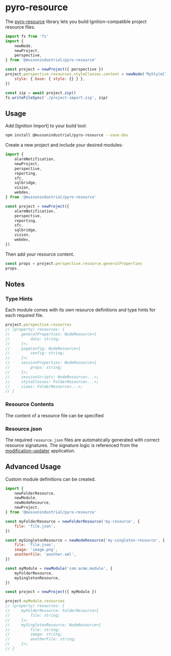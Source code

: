 # pyro-resource

The [pyro-resource] library lets you build Ignition-compatible project resource files.

```js
import fs from 'fs'
import {
    newNode,
    newProject,
    perspective,
} from '@mussonindustrial/pyro-resource'

const project = newProject({ perspective })
project.perspective.resources.styleClasses.content = newNode('MyStyleClass', {
    style: { base: { style: {} } },
})

const zip = await project.zip()
fs.writeFileSync('./project-import.zip', zip)
```

## Usage

Add [Ignition Import] to your build tool:

```bash
npm install @mussonindustrial/pyro-resource --save-dev
```

Create a new project and include your desired modules:

```js
import {
    alarmNotification,
    newProject,
    perspective,
    reporting,
    sfc,
    sqlbridge,
    vision,
    webdev,
} from '@mussonindustrial/pyro-resource'

const project = newProject({
    alarmNotification,
    perspective,
    reporting,
    sfc,
    sqlbridge,
    vision,
    webdev,
})
```

Then add your resource content.

```js
const props = project.perspective.resource.generalProperties
props.
```

## Notes

### Type Hints

Each module comes with its own resource definitions and type hints for each required file.

```js
project.perspective.resources
// (property) resources: {
//     generalProperties: NodeResource<{
//         data: string;
//     }>;
//     pageConfig: NodeResource<{
//         config: string;
//     }>;
//     sessionProperties: NodeResource<{
//         props: string;
//     }>;
//     sessionScripts: NodeResource<...>;
//     styleClasses: FolderResource<...>;
//     views: FolderResource<...>;
// }
```

### Resource Contents

The content of a resource file can be specified

### Resource.json

The required `resource.json` files are automatically generated with correct resource signatures.
The signature logic is referenced from the [modification-updater] application.

## Advanced Usage

Custom module definitions can be created.

```js
import {
    newFolderResource,
    newModule,
    newNodeResource,
    newProject,
} from '@mussonindustrial/pyro-resource'

const myFolderResource = newFolderResource('my-resource', {
    file: 'file.json',
})

const mySingletonResource = newNodeResource('my-singleton-resource', {
    file: 'file.json',
    image: 'image.png',
    anotherFile: 'another.xml',
})

const myModule = newModule('com.acme.module', {
    myFolderResource,
    mySingletonResource,
})

const project = newProject({ myModule })

project.myModule.resources
// (property) resources: {
//     myFolderResource: FolderResource<{
//         file: string;
//     }>;
//     mySingletonResource: NodeResource<{
//         file: string;
//         image: string;
//         anotherFile: string;
//     }>;
// }
```

[pyro-resource]: https://github.com/mussonindustrial/pyro/packages/pyro-resource
[modification-updater]: https://github.com/paul-griffith/modification-updater
